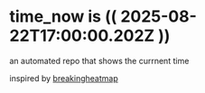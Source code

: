 # time_now is (( 2025-08-22T17:00:00.202Z ))

an automated repo that shows the currnent time

inspired by [breakingheatmap](https://github.com/breakingheatmap/breakingheatmap)